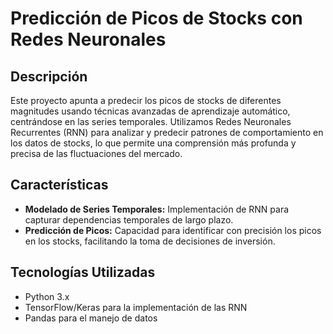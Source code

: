 # Predicción de Picos de Stocks con Redes Neuronales

## Descripción
Este proyecto apunta a predecir los picos de stocks de diferentes magnitudes usando técnicas avanzadas de aprendizaje automático, centrándose en las series temporales. Utilizamos Redes Neuronales Recurrentes (RNN) para analizar y predecir patrones de comportamiento en los datos de stocks, lo que permite una comprensión más profunda y precisa de las fluctuaciones del mercado.

## Características
- **Modelado de Series Temporales:** Implementación de RNN para capturar dependencias temporales de largo plazo.
- **Predicción de Picos:** Capacidad para identificar con precisión los picos en los stocks, facilitando la toma de decisiones de inversión.

## Tecnologías Utilizadas
- Python 3.x
- TensorFlow/Keras para la implementación de las RNN
- Pandas para el manejo de datos
